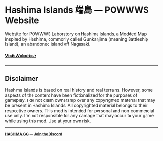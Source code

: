 # Hashima Islands 端島 — POWWWS Website

Website for POWWWS Laboratory on Hashima Islands, a Modded Map inspired by Hashima, commonly called Gunkanjima (meaning Battleship Island), an abandoned island off Nagasaki.

#### [Visit Website 🡥](https://poww.ws)

---

## Disclaimer

Hashima Islands is based on real history and real terrains. However, some aspects of the content have been fictionalized for the purposes of gameplay. I do not claim ownership over any copyrighted material that may be present in Hashima Islands. All copyrighted material belongs to their respective owners. This mod is intended for personal and non-commercial use only. I'm not responsible for any damage that may occur to your game while using this mod. Use at your own risk.

---

<small>

**[HASHIMA.GG](https://hashima.gg)** — **[Join the Discord](https://discord.gg/Uap8rwekfA)**

</small>
